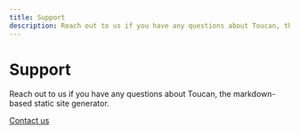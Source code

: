 ```yaml
---
title: Support
description: Reach out to us if you have any questions about Toucan, the markdown-based static site generator. 
---
```



# Support

Reach out to us if you have any questions about Toucan, the markdown-based static site generator.

<a href="mailto:support@binarybirds.com" class="cta">Contact us</a>



